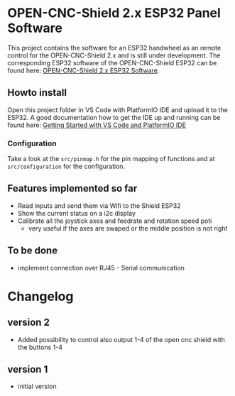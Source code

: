 # OPEN-CNC-Shield 2.x ESP32 Panel Software

This project contains the software for an ESP32 handwheel as an remote control for the OPEN-CNC-Shield 2.x and is still under development.
The corresponding ESP32 software of the OPEN-CNC-Shield ESP32 can be found here: [OPEN-CNC-Shield 2.x ESP32 Software](https://github.com/timo1235/ocs2.x-esp32-software).

## Howto install
Open this project folder in VS Code with PlatformIO IDE and upload it to the ESP32. A good documentation how to get the IDE up and running can be found here:
[Getting Started with VS Code and PlatformIO IDE](https://randomnerdtutorials.com/vs-code-platformio-ide-esp32-esp8266-arduino/)

### Configuration
Take a look at the `src/pinmap.h` for the pin mapping of functions and at `src/configuration` for the configuration.

## Features implemented so far
- Read inputs and send them via Wifi to the Shield ESP32
- Show the current status on a i2c display
- Calibrate all the joystick axes and feedrate and rotation speed poti
  - very useful if the axes are swaped or the middle position is not right

## To be done
- implement connection over RJ45 - Serial communication

# Changelog
## version 2
- Added possibility to control also output 1-4 of the open cnc shield with the buttons 1-4

## version 1
- initial version